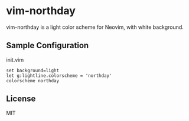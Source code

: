 # vim-northday

vim-northday is a light color scheme for Neovim, with white background.

## Sample Configuration

init.vim

``` vim-script
set background=light
let g:lightline.colorscheme = 'northday'
colorscheme northday
```

## License

MIT
